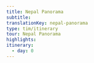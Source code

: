 ```yaml
---
title: Nepal Panorama
subtitle: 
translationKey: nepal-panorama
type: tim/itinerary
tour: Nepal Panorama
highlights: 
itinerary: 
  - day: 0
---
```

